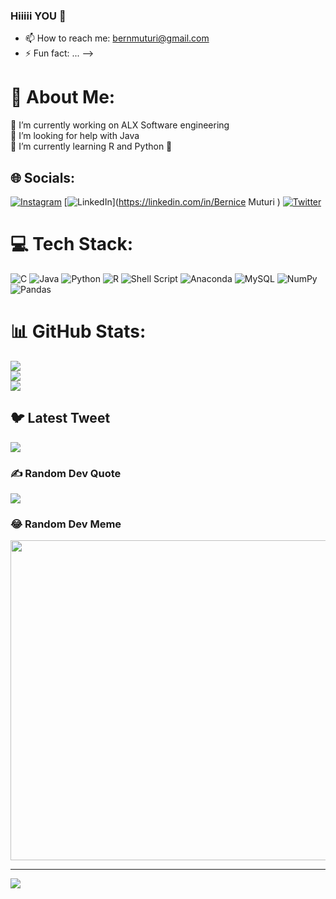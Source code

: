 ### Hiiiii YOU 👋


- 📫 How to reach me: bernmuturi@gmail.com
- ⚡ Fun fact: ...
-->
# 💫 About Me:
🔭 I’m currently working on ALX Software engineering <br>🤝 I’m looking for help with Java<br>🌱 I’m currently learning R and Python 🤗


## 🌐 Socials:
[![Instagram](https://img.shields.io/badge/Instagram-%23E4405F.svg?logo=Instagram&logoColor=white)](https://instagram.com/its.mebern) [![LinkedIn](https://img.shields.io/badge/LinkedIn-%230077B5.svg?logo=linkedin&logoColor=white)](https://linkedin.com/in/Bernice Muturi ) [![Twitter](https://img.shields.io/badge/Twitter-%231DA1F2.svg?logo=Twitter&logoColor=white)](https://twitter.com/Iambanyice) 

# 💻 Tech Stack:
![C](https://img.shields.io/badge/c-%2300599C.svg?style=for-the-badge&logo=c&logoColor=white) ![Java](https://img.shields.io/badge/java-%23ED8B00.svg?style=for-the-badge&logo=java&logoColor=white) ![Python](https://img.shields.io/badge/python-3670A0?style=for-the-badge&logo=python&logoColor=ffdd54) ![R](https://img.shields.io/badge/r-%23276DC3.svg?style=for-the-badge&logo=r&logoColor=white) ![Shell Script](https://img.shields.io/badge/shell_script-%23121011.svg?style=for-the-badge&logo=gnu-bash&logoColor=white) ![Anaconda](https://img.shields.io/badge/Anaconda-%2344A833.svg?style=for-the-badge&logo=anaconda&logoColor=white) ![MySQL](https://img.shields.io/badge/mysql-%2300f.svg?style=for-the-badge&logo=mysql&logoColor=white) ![NumPy](https://img.shields.io/badge/numpy-%23013243.svg?style=for-the-badge&logo=numpy&logoColor=white) ![Pandas](https://img.shields.io/badge/pandas-%23150458.svg?style=for-the-badge&logo=pandas&logoColor=white)
# 📊 GitHub Stats:
![](https://github-readme-stats.vercel.app/api?username=Ber0622&theme=dark&hide_border=false&include_all_commits=false&count_private=false)<br/>
![](https://github-readme-streak-stats.herokuapp.com/?user=Ber0622&theme=dark&hide_border=false)<br/>
![](https://github-readme-stats.vercel.app/api/top-langs/?username=Ber0622&theme=dark&hide_border=false&include_all_commits=false&count_private=false&layout=compact)

## 🐦 Latest Tweet
[![](https://gtce.itsvg.in/api?username=Iambanyice)](https://github.com/VishwaGauravIn/github-twitter-card-embed)

### ✍️ Random Dev Quote
![](https://quotes-github-readme.vercel.app/api?type=horizontal&theme=radical)

### 😂 Random Dev Meme
<img src="https://random-memer.herokuapp.com/" width="512px"/>

---
[![](https://visitcount.itsvg.in/api?id=Ber0622&icon=0&color=0)](https://visitcount.itsvg.in)

<!-- Proudly created with GPRM ( https://gprm.itsvg.in ) -->
